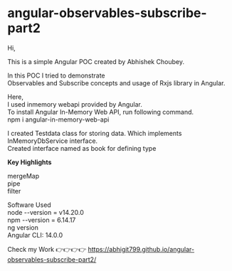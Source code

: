 # angular-observables-subscribe-part2

Hi, <br/>

This is a simple Angular POC created by Abhishek Choubey. <br/>

In this POC I tried to demonstrate <br/>
Observables and Subscribe concepts and usage of Rxjs library in Angular. <br/>

Here, <br/>
I used inmemory webapi provided by Angular. <br/>
To install Angular In-Memory Web API, run following command. <br/>
npm i angular-in-memory-web-api <br/>

I created Testdata class for storing data. Which implements InMemoryDbService interface. <br/>
Created interface named as book for defining type <br/>

<b> Key Highlights </b>

mergeMap </br>
pipe </br>
filter </br>

Software Used <br/>
node --version = v14.20.0 <br/>
npm --version = 6.14.17 <br/>
ng version <br/>
Angular CLI: 14.0.0 <br/>

Check my Work 👉👉👉👉 https://abhigit799.github.io/angular-observables-subscribe-part2/

<br/>
<br/>
<br/>
